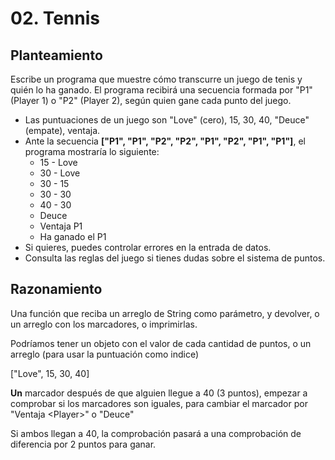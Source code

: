 # 02. Tennis

## Planteamiento

Escribe un programa que muestre cómo transcurre un juego de tenis y quién lo ha ganado.
El programa recibirá una secuencia formada por "P1" (Player 1) o "P2" (Player 2), según quien
gane cada punto del juego.

- Las puntuaciones de un juego son "Love" (cero), 15, 30, 40, "Deuce" (empate), ventaja.
- Ante la secuencia **["P1", "P1", "P2", "P2", "P1", "P2", "P1", "P1"]**, el programa mostraría lo siguiente:
  - 15 - Love
  - 30 - Love
  - 30 - 15
  - 30 - 30
  - 40 - 30
  - Deuce
  - Ventaja P1
  - Ha ganado el P1
- Si quieres, puedes controlar errores en la entrada de datos.
- Consulta las reglas del juego si tienes dudas sobre el sistema de puntos.

## Razonamiento

Una función que reciba un arreglo de String como parámetro, y devolver, o un arreglo con los marcadores, o imprimirlas.

Podríamos tener un objeto con el valor de cada cantidad de puntos, o un arreglo (para usar la puntuación como indice)

["Love", 15, 30, 40]

**Un** marcador después de que alguien llegue a 40 (3 puntos), empezar a comprobar si los marcadores son iguales, para cambiar el marcador por "Ventaja \<Player>" o "Deuce"

Si ambos llegan a 40, la comprobación pasará a una comprobación de diferencia por 2 puntos para ganar.